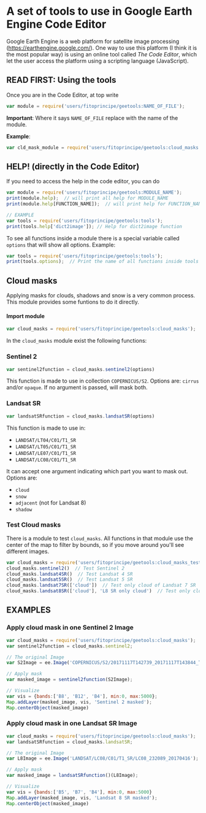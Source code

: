 # A set of tools to use in Google Earth Engine Code Editor

Google Earth Engine is a web platform for satellite image processing 
(https://earthengine.google.com/). One way to use this platform (I think it is
the most popular way) is using an online tool called *The Code Editor*, which
let the user access the platform using a scripting language (JavaScript).

## READ FIRST: Using the tools
Once you are in the Code Editor, at top write

```javascript
var module = require('users/fitoprincipe/geetools:NAME_OF_FILE');
```

**Important**: Where it says `NAME_OF_FILE` replace with the name of the
module. 

**Example**:

```javascript
var cld_mask_module = require('users/fitoprincipe/geetools:cloud_masks');
```

## HELP! (directly in the Code Editor)
If you need to access the help in the code editor, you can do

```javascript
var module = require('users/fitoprincipe/geetools:MODULE_NAME');
print(module.help);  // will print all help for MODULE_NAME
print(module.help[FUNCTION_NAME]);  // will print help for FUNCTION_NAME

// EXAMPLE
var tools = require('users/fitoprincipe/geetools:tools');
print(tools.help['dict2image']); // Help for dict2image function
```

To see all functions inside a module there is a special variable called 
`options` that will show all options. Example:

```javascript
var tools = require('users/fitoprincipe/geetools:tools');
print(tools.options);  // Print the name of all functions inside tools
```

## Cloud masks
Applying masks for clouds, shadows and snow is a very common process. This module provides some funtions to do it directly.

#### Import module

```javascript
var cloud_masks = require('users/fitoprincipe/geetools:cloud_masks');
```

In the `cloud_masks` module exist the following functions:

### Sentinel 2

```javascript
var sentinel2function = cloud_masks.sentinel2(options)
```

This function is made to use in collection `COPERNICUS/S2`. Options are: 
`cirrus` and/or `opaque`. If no argument is passed, will mask both.

### Landsat SR

```javascript
var landsatSRfunction = cloud_masks.landsatSR(options)
```

This function is made to use in:
  
- `LANDSAT/LT04/C01/T1_SR`
- `LANDSAT/LT05/C01/T1_SR`
- `LANDSAT/LE07/C01/T1_SR`
- `LANDSAT/LC08/C01/T1_SR`

It can accept one argument indicating which part you want to mask out. Options
are:

- `cloud`
- `snow`
- `adjacent` (not for Landsat 8)
- `shadow`

### Test Cloud masks

There is a module to test `cloud_masks`. All functions in that module use the
center of the map to filter by bounds, so if you move around you'll see
different images.

```javascript
var cloud_masks = require('users/fitoprincipe/geetools:cloud_masks_test');
cloud_masks.sentinel2()  // Test Sentinel 2
cloud_masks.landsat4SR()  // Test Landsat 4 SR
cloud_masks.landsat5SR()  // Test Landsat 5 SR
cloud_masks.landsat7SR(['cloud'])  // Test only cloud of Landsat 7 SR
cloud_masks.landsat8SR(['cloud'], 'L8 SR only cloud')  // Test only cloud of Landsat 8 SR and assign a name to the layer
```

## EXAMPLES

### Apply cloud mask in one Sentinel 2 Image

```javascript
var cloud_masks = require('users/fitoprincipe/geetools:cloud_masks');
var sentinel2function = cloud_masks.sentinel2;

// The original Image
var S2Image = ee.Image('COPERNICUS/S2/20171117T142739_20171117T143844_T18GYU');

// Apply mask
var masked_image = sentinel2function(S2Image);

// Visualize
var vis = {bands:['B8', 'B12', 'B4'], min:0, max:5000};
Map.addLayer(masked_image, vis, 'Sentinel 2 masked');
Map.centerObject(masked_image)
```

### Apply cloud mask in one Landsat SR Image

```javascript
var cloud_masks = require('users/fitoprincipe/geetools:cloud_masks');
var landsatSRfunction = cloud_masks.landsatSR;

// The original Image
var L8Image = ee.Image('LANDSAT/LC08/C01/T1_SR/LC08_232089_20170416');

// Apply mask
var masked_image = landsatSRfunction()(L8Image);

// Visualize
var vis = {bands:['B5', 'B7', 'B4'], min:0, max:5000}
Map.addLayer(masked_image, vis, 'Landsat 8 SR masked');
Map.centerObject(masked_image)
```